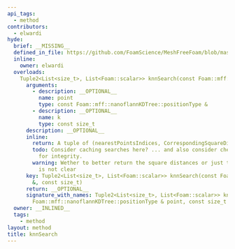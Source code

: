 ```yaml
---
api_tags:
  - method
contributors:
  - elwardi
hyde:
  brief: __MISSING__
  defined_in_file: https://github.com/FoamScience/MeshFreeFoam/blob/master/src/meshfree/https:/github.com/FoamScience/MeshFreeFoam/blob/master/src/meshfree/https:/github.com/FoamScience/MeshFreeFoam/blob/master/src/meshfree/https:/github.com/FoamScience/MeshFreeFoam/blob/master/src/meshfree/https:/github.com/FoamScience/MeshFreeFoam/blob/master/src/meshfree/https:/github.com/FoamScience/MeshFreeFoam/blob/master/src/meshfree/https:/github.com/FoamScience/MeshFreeFoam/blob/master/src/meshfree/https:/github.com/FoamScience/MeshFreeFoam/blob/master/src/meshfree/kdTrees/nanoflannKDTree/nanoflannKDTree.H
  inline:
    owner: elwardi
  overloads:
    Tuple2<List<size_t>, List<Foam::scalar>> knnSearch(const Foam::mff::nanoflannKDTree::positionType &, const size_t):
      arguments:
        - description: __OPTIONAL__
          name: point
          type: const Foam::mff::nanoflannKDTree::positionType &
        - description: __OPTIONAL__
          name: k
          type: const size_t
      description: __OPTIONAL__
      inline:
        return: A tuple of (nearestPointsIndices, CorrespondingSquareDistances)
        todo: Consider caching searches here? ... and also consider checking points
          for integrity.
        warning: Wether to better return the square distances or just the distances
          is not clear
      key: Tuple2<List<size_t>, List<Foam::scalar>> knnSearch(const Foam::mff::nanoflannKDTree::positionType
        &, const size_t)
      return: __OPTIONAL__
      signature_with_names: Tuple2<List<size_t>, List<Foam::scalar>> knnSearch(const
        Foam::mff::nanoflannKDTree::positionType & point, const size_t k)
  owner: __INLINED__
  tags:
    - method
layout: method
title: knnSearch
---
```

